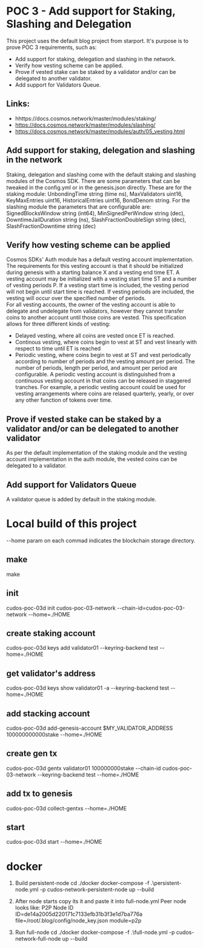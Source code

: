 # POC 3 - Add support for Staking, Slashing and Delegation
This project uses the default blog project from starport. It's purpose is to prove POC 3 requirements, such as:
 - Add support for staking, delegation and slashing in the network. 
 - Verify how vesting scheme can be applied. 
 - Prove if vested stake can be staked by a validator and/or can be delegated to another validator.
 - Add support for Validators Queue.

## Links:
 - hhttps://docs.cosmos.network/master/modules/staking/
 - https://docs.cosmos.network/master/modules/slashing/
 - https://docs.cosmos.network/master/modules/auth/05_vesting.html


## Add support for staking, delegation and slashing in the network
Staking, delegation and slashing come with the default staking and slashing modules of the Cosmos SDK. There are some parameters that can be tweaked in the config.yml or in the genesis.json directly. These are for the staking module: UnbondingTime	string (time ns), MaxValidators	uint16, KeyMaxEntries	uint16, HistoricalEntries	uint16, BondDenom	string. For the slashing module the parameters that are configurable are: SignedBlocksWindow	string (int64), MinSignedPerWindow	string (dec), DowntimeJailDuration	string (ns), SlashFractionDoubleSign	string (dec), SlashFractionDowntime	string (dec)

## Verify how vesting scheme can be applied
Cosmos SDKs' Auth module has a default vesting account implementation. The requirements for this vesting account is that it should be initialized during genesis with a starting balance X and a vesting end time ET. A vesting account may be initialized with a vesting start time ST and a number of vesting periods P. If a vesting start time is included, the vesting period will not begin until start time is reached. If vesting periods are included, the vesting will occur over the specified number of periods.</br>
For all vesting accounts, the owner of the vesting account is able to delegate and undelegate from validators, however they cannot transfer coins to another account until those coins are vested. This specification allows for three different kinds of vesting:</br>

- Delayed vesting, where all coins are vested once ET is reached.
- Continous vesting, where coins begin to vest at ST and vest linearly with respect to time until ET is reached
- Periodic vesting, where coins begin to vest at ST and vest periodically according to number of periods and the vesting amount per period. The number of periods, length per period, and amount per period are configurable. A periodic vesting account is distinguished from a continuous vesting account in that coins can be released in staggered tranches. For example, a periodic vesting account could be used for vesting arrangements where coins are relased quarterly, yearly, or over any other function of tokens over time.

## Prove if vested stake can be staked by a validator and/or can be delegated to another validator
As per the default implementation of the staking module and the vesting account implementation in the auth module, the vested coins can be delegated to a validator.

## Add support for Validators Queue
A validator queue is added by default in the staking module.

# Local build of this project

--home param on each commad indicates the blockchain storage directory.

## make
make

## init
cudos-poc-03d init cudos-poc-03-network --chain-id=cudos-poc-03-network --home=./HOME

## create staking account
cudos-poc-03d keys add validator01 --keyring-backend test --home=./HOME

## get validator's address
cudos-poc-03d keys show validator01 -a --keyring-backend test --home=./HOME

## add stacking account
cudos-poc-03d add-genesis-account $MY_VALIDATOR_ADDRESS 100000000000stake --home=./HOME

## create gen tx
cudos-poc-03d gentx validator01 100000000stake --chain-id cudos-poc-03-network --keyring-backend test --home=./HOME

## add tx to genesis
cudos-poc-03d collect-gentxs --home=./HOME

## start
cudos-poc-03d start --home=./HOME

# docker

1. Build persistent-node
cd ./docker
docker-compose -f .\persistent-node.yml -p cudos-network-persistent-node up --build

2. After node starts copy its it and paste it into full-node.yml
Peer node looks like:
P2P Node ID ID=de14a2005d220171c7133efb31b3f3e1d7ba776a file=/root/.blog/config/node_key.json module=p2p

3. Run full-node
cd ./docker
docker-compose -f .\full-node.yml -p cudos-network-full-node up --build

